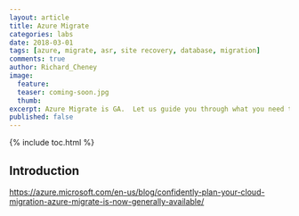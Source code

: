 ```yaml
---
layout: article
title: Azure Migrate
categories: labs
date: 2018-03-01
tags: [azure, migrate, asr, site recovery, database, migration]
comments: true
author: Richard_Cheney
image:
  feature: 
  teaser: coming-soon.jpg
  thumb: 
excerpt: Azure Migrate is GA.  Let us guide you through what you need to know.
published: false
---
```

{% include toc.html %}

## Introduction

<https://azure.microsoft.com/en-us/blog/confidently-plan-your-cloud-migration-azure-migrate-is-now-generally-available/>

